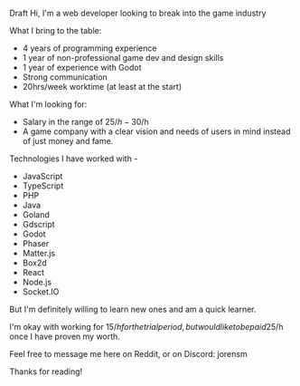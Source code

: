 Draft
Hi, I'm a web developer looking to break into the game industry

What I bring to the table:
  * 4 years of programming experience
  * 1 year of non-professional game dev and design skills
  * 1 year of experience with Godot
  *  Strong communication
  *  20hrs/week worktime (at least at the start)

What I'm looking for:
  * Salary in the range of 25$/h - 30$/h
  * A game company with a clear vision and needs of users in mind instead of just money and fame.

Technologies I have worked with - 
   * JavaScript
   * TypeScript
   * PHP
   * Java
   * Goland
   * Gdscript
   * Godot
   * Phaser
   * Matter.js
   * Box2d
   * React
   * Node.js
   * Socket.IO

But I'm definitely willing to learn new ones and am a quick learner.

I'm okay with working for 15$/h for the trial period, but would like to be paid 25$/h once I have proven my worth.

Feel free to message me here on Reddit, or on Discord: jorensm

Thanks for reading!
